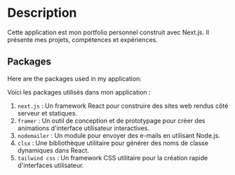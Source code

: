 # Description

Cette application est mon portfolio personnel construit avec Next.js. Il présente mes projets, compétences et expériences. 

## Packages
Here are the packages used in my application:

Voici les packages utilisés dans mon application :

1. `next.js` : Un framework React pour construire des sites web rendus côté serveur et statiques.
2. `framer` : Un outil de conception et de prototypage pour créer des animations d'interface utilisateur interactives.
3. `nodemailer` : Un module pour envoyer des e-mails en utilisant Node.js.
4. `clsx` : Une bibliothèque utilitaire pour générer des noms de classe dynamiques dans React.
5. `tailwind css` : Un framework CSS utilitaire pour la création rapide d'interfaces utilisateur.

